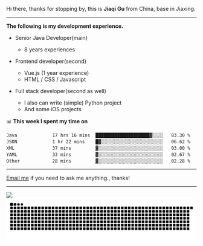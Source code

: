 Hi there, thanks for stopping by, this is **Jiaqi Gu** from China, base in Jiaxing.

---

**The following is my development experience.**

- Senior Java Developer(main)
  - 8 years experiences

- Frontend developer(second)
  - Vue.js (1 year experience)
  - HTML / CSS / Javascript
  
- Full stack developer(second as well)
  - I also can write (simple) Python project
  - And some iOS projects

📊 **This week I spent my time on**
<!--START_SECTION:waka-->

```txt
Java             17 hrs 16 mins  ████████████████████▓░░░░   83.30 %
JSON             1 hr 22 mins    █▓░░░░░░░░░░░░░░░░░░░░░░░   06.62 %
XML              37 mins         ▓░░░░░░░░░░░░░░░░░░░░░░░░   03.00 %
YAML             33 mins         ▓░░░░░░░░░░░░░░░░░░░░░░░░   02.67 %
Other            28 mins         ▓░░░░░░░░░░░░░░░░░░░░░░░░   02.28 %
```

<!--END_SECTION:waka-->

---

[Email me](mailto:htk2klwgr@mozmail.com?subject=Hiring_from_GitHub) if you need to ask me anything., thanks!

---

![]( https://visitor-badge.glitch.me/badge?page_id=githubgujiaqi)
![]( https://github.com/droid-Q/droid-Q/raw/output/github-contribution-grid-snake.svg#gh-dark-mode-only)
